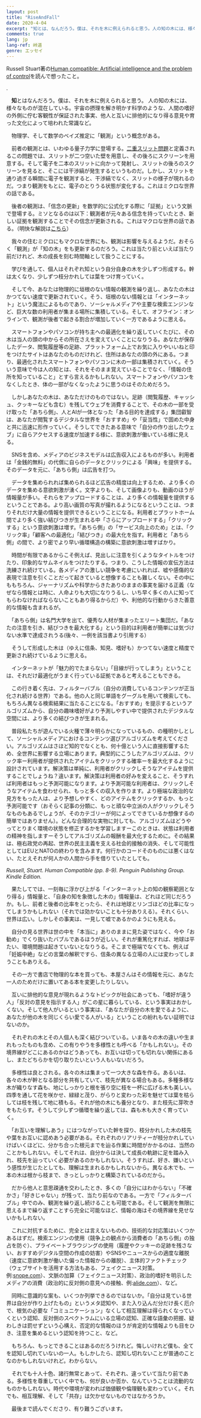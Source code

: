 ```yaml
---
layout: post
title: "RiseAndFall"
date: 2020-4-04
excerpt: "知とは、なんだろう。僕は、それを木に例えられると思う。人の知の木には、様々なものが混在している。宇宙の摂理を解き明かす科学のような、人間の嗜好の外側に佇む客観性が保証された事実、他人と互いに排他的になり得る意見や育った文化によって培われた常識など。"
comments: true
lang: jp
lang-ref: 峠道
genre: エッセイ
---
```


Russell Stuart著の[Human compatible: Artificial intelligence and the problem of control](https://www.amazon.com/Human-Compatible-Artificial-Intelligence-Problem-ebook/dp/B07N5J5FTS)を読んで想ったこと。

.

　**知**とはなんだろう。僕は、それを木に例えられると思う。
人の知の木には、様々なものが混在している。宇宙の摂理を解き明かす科学のような、人間の嗜好の外側に佇む客観性が保証された事実、他人と互いに排他的になり得る意見や育った文化によって培われた常識など。

　物理学、そして数学のベイズ推定に「観測」という概念がある。

　前者の観測とは、いわゆる量子力学に登場する。[二重スリット問題](https://www.youtube.com/watch?v=vnJre6NzlOQ)と定義されるこの問題では、スリットが二つ空いた壁を用意し、その後ろにスクリーンを用意する。そして電子を二本のスリットに向かって発射し、スリットの後ろのスクリーンを見ると、そこには干渉縞が発生するというものだ。しかし、スリットを通り過ぎる瞬間に電子を観測すると、干渉縞でなく、スリットの様子が現れるのだ。つまり観測をもとに、電子のとりうる状態が変化する。これはミクロな世界の話である。

　後者の観測は、「信念の更新」を数学的に公式化する際に「証拠」という文脈で登場する。ミソとなるのは以下：観測者が元々ある信念を持っていたとき、新しい証拠を観測することでその信念が更新される。これはマクロな世界の話である。（明快な解説は[こちら](https://youtu.be/HZGCoVF3YvM)）

　我々の住むミクロにもマクロな世界にも、観測は影響を与えるようだ。おそらく「観測」が「知の木」をも更新するのだろう。これは当たり前といえば当たり前だけれど、木の成長を刻む時間軸として扱うことにする。

　学びを通して、個人はそれぞれ知という自分自身の木を少しずつ形成する。幹は太くなり、少しずつ枝分かれしては葉をつけ育っていく。

　そして今、あなたは物理的に垣根のない情報の観測を繰り返し、あなたの木はかつてない速度で更新されていく。そう、垣根のない情報とは「インターネット」という魔法によるものであり、ソーシャルメディアや主要な検索エンジンなど、巨大な数の利用者が集まる場所に集積している。そして、オフライン：オンラインで、観測が後者で起きる割合が増加していく一方であるように思える。

　スマートフォンやパソコンが持ち主への最適化を繰り返していくたびに、その木は当人の頭の中からその所在さえを変えていくことになりうる。あなたが保存したデータ、閲覧履歴等の足跡、プラットフォーム上でお気に入りやいいねと印をつけたサイトはあなたのものだけれど、住所はあなたの頭の外にある。つまり、最適化されたスマートフォンやパソコンに木の一部は集積されていく。そういう意味で今は人の知とは、それをそのまま覚えていることでなく、「情報の住所を知っていること」とすら言えるかもしれない。スマートフォンやパソコンをなくしたとき、体の一部がなくなったように思うのはそのためだろう。

　しかしあなたの木は、あなただけのものではない。足跡（閲覧履歴、キャッシュ、クッキーなども含む）を残してウェブを消費することで、その木の一部を受け取った「あちら側」、人とAIが一体となった「ある目的を達成する」集団叡智は、あなたが閲覧するデジタルな世界を「おすすめ」や「妥当性」で固めた中身と共に迅速に形作っていく。そうしてできたある意味で「自分の作り出したウェブ」に自らアクセスする速度が加速する様に、意欲刺激が働いている様に見える。

　SNSを含め、メディアのビジネスモデルは広告収入によるものが多い。利用者は「金銭的無料」の代償に自らのデータとクリックによる「興味」を提供する。そのデータを元に、「あちら側」は広告を打つ。

　データを集められれば集められるほど広告の精度は向上するため、より多くのデータを集める意欲刺激が湧く。文字よりも、そして画像よりも、動画のほうが情報量が多い。それらをアップロードすることは、より多くの情報量を提供するということである。より高い画質の写真が撮れるようになるということは、つまりそれだけ大量の情報を提供できるということになる。利用者とプラットホーム間でより多く強い結びつきが生まれる中「さらにアップロードする」「クリックする」という意欲刺激は増す。「あちら側」の「サービス向上のため」とは、「クリック率」「顧客への最適化」「結びつき」の最大化を指す。利用者と「あちら側」の間で、より密でより早い循環構造の構築に意欲刺激は増すばかり。

　時間が有限であるからこそ例えば、見出しに注意を引くようなタイトルをつけたり、印象的なサムネイルをつけたりする。つまり、こうした情報の宣伝方法は洗練され続けている。各メディアの激しい競争を考慮にいれれば、嘘や感傷的な表現で注意を引くことだって起きていると想像することも難しくない。その中にももちろん、ジャーナリズムや科学からきたありのままの事実を届ける正義（なぜなら情報とは時に、人命よりも大切になりうるし、いち早く多くの人に知ってもらわなければならないこともあり得るからだ）や、利他的な行動からきた善意的な情報も含まれるが。

　「あちら側」は名門大学を出て、優秀な人材が集まったエリート集団だ。「あなたの注意を引き、結びつきを最大化する」という目的は利用者が簡単には気づけない水準で達成されうる(後々、一例を該当書より引用する）

　そうして形成した木は（ゆえに信条、知見、嗜好も）かつてない速度と精度で更新され続けているように思える。

　インターネットが「魅力的でたまらない」「目線が行ってしまう」ということは、それだけ最適化がうまく行っている証拠であると考えることもできる。

　この行き着く先は、フィルターバブル（自分の消費しているコンテンツが正当化され続ける世界）である。他の人と同じ単語をグーグルを用いて検索しても、もちろん異なる検索結果に当たることになる。「おすすめ」を提示するというアルゴリズムから、自分の趣味嗜好がより予測しやすい中で提供されたデジタルな空間には、より多くの結びつきが生まれる。

　普段私たちが遊んでいる火種で薄々明らかになっているもの、の種明かしとして、ソーシャルメディアにおけるコンテンツ選びアルゴリズムを考えてください。アルゴリズムはさほど知的でなくとも、何十億という人に直接影響するため、全世界に影響する立場にあります。典型的にこうしたアルゴリズムは、クリック率ー利用者が提供されたアイテムをクリックする確率ーを最大化するように設計されています。解決策は単純に、利用者がクリックしそうなアイテムを提供することでしょうね？違います。解決策は利用者の好みを変えること、そうすれば利用者はもっと予測可能になります。より予測可能な利用者は、クリックしそうなアイテムを食わせられ、もっと多くの収入を作ります。より極端な政治的な見方をもった人は、より予想しやすく、どのアイテムをクリックするか、もっと予測可能です（おそらく記事の分類に、もっと頑な中立派の人がクリックしそうなものもあるでしょうが、そのカテゴリーが何によってできているか想像するの簡単ではありません）。どんな合理的な実物に対しても、アルゴリズムはどうやってとりまく環境の状態を修正するかを学習しますーこのときは、状態は利用者の精神を指しますーそうしてアルゴリズムの報酬を最大化するために。その結果は、極右政党の再起、世界の民主主義を支える社会的接触の消失、そして可能性としてはEUとNATOの終わりを含みます。何行かのコードそのものには悪くはない、たとえそれが何人かの人間から手を借りていたとしても。

_Russell, Stuart. Human Compatible (pp. 8-9). Penguin Publishing Group. Kindle Edition._

　果たしてでは、一刻毎に浮かび上がる「インターネット上の知の観察範囲となり得る」情報量と、「自身の知を象徴した木の」情報量は、どれほど同じだろうか。もし、前者と後者の比率をとったら、それは地球とリンゴほどの比率になってしまうかもしれない（それでは効かないことも十分ありえる）。それくらい、世界は広い。しかしその事実は、一見して嘘であるかのようにも見える。

　自分の見る世界は世の中を「本当に」ありのままに見た姿ではなく、今や「お勧め」でくり抜いたバブルであるほうが近しい。それが重篤化すれば、地球は平たい、環境問題は起きていないとなりうる。そこまで極端でなくても、例えば「妊娠中絶」などの言葉の解釈ですら、信条の異なる立場の人には変わってしまうこともありえる。

　その一方で書店で物理的な本を買っても、本屋さんはその情報を元に、あなた一人のためだけに置いてある本を変更したりしない。

　互いに排他的な意見が現れるようなトピックが社会にあっても、「嗜好が違う人」「反対の意見を指示する人」がこの星に暮らしている、という事実はおかしくない。そして他人がいるという事実は、「あなたが自分の木を愛でるように、あなたが他の木を同じくらい愛でる人がいる」ということの紛れもない証明ではないのか。

　それぞれの木とその人個人も深く結びついている。いま各々の木の違いや生まれもったものも含め、この有りやうを多様性とも呼べる「かもしれない」。その境界線がどこにあるのかはどうあっても、お互いは切っても切れない関係にあるし、またどちらかを切り取りたいという人もいないだろう。

　多様性は良とされる。各々の木は集まって一つ大きな森を作る。あるいは、各々の木が幹となる部分を共有していて、枝先が異なる場合もある。多種多様な木が織りなす森も、地にしっかりと根を張り空に枝を一杯に広げる木も美しい。四季を通して花を咲かせ、緑緑と茂り、がらりと変わった彩を魅せては葉を枯らしては枝を残して地に積もる。それが他の木にも養分となり、また枝先に芽吹きをもたらす。そうして少しずつ循環を繰り返しては、森も木も大きく育っていく。

　「お互いを理解しあう」にはつながっていた幹を探り、枝分かれした木の枝先や葉をお互いに認めあう必要がある。それぞれのリアリティーが枝分かれしていけばいくほどに、分かち合った根元までを辿る作業に時間がかかるのは、当然のことかもしれない。そしてそれは、自分からは決して成長の軌跡に足を踏み入れ、枝先を辿っていく必要があるのかもしれない。そうすれば、好き、嫌いという感性が生じたとしても、理解は生まれるかもしれないから。異なる木でも、一本の木は根から枝まで、きっとしっかりと構築されているのだから。

　だから他人と意思疎通を交わしたとき、多くの「自分にはわからない」「不確かさ」「好きじゃない」が残って、当たり前なのである。一方で「フィルターバブル」中でのみ、観測を繰り返し続けることも可能である。そして観測を無限に思えるまで繰り返すことすら完全に可能なほど、情報の海はその境界線を見せないかもしれない。

　これに対抗するために、完全とは言えないものの、技術的な対応策はいくつかあるはずだ。検索エンジンの使用（競争上の観点から消費者の「あちら側」の独占を防ぐ）、プライベートブラウジングの使用（履歴やクッキーの足跡を残さない、おすすめデジタル空間の作成の妨害）やSNSやニュースからの適度な離脱（速度に意欲刺激が働いた偏った情報からの離脱）、主体的ファクトチェック（ウェブサイトを活用する方法もある、フェイクニュース対策。例:[snope.com](https://www.snopes.com/)）、文脈の加算（フェイクニュース対策）、政治的嗜好を明示したメディアの消費（政治的に反対側の意見への接触、例:[alide.com](https://www.allsides.com/unbiased-balanced-news)）、など。

　同時に意識的な案も、いくつか列挙できるのではないか。「自分は見ている世界は自分が作り上げたもの」というメタ認知や、また入り込んだ分だけ長く厄介で、根気の必要な「コミュニケーション」なくして相互理解は得られくなっていくという認知、反対側のスペクトラムにいる立場の認知、正確な語彙の把握、疑わしきは罰せずという心構え、否定的な情報のほうが肯定的な情報よりも目をひき、注意を集めるという認知を持つこと、など。

　もちろん、もっとできることはあるのだろうけれど。悔しいけれど僕も、全てを認知し切れていないの一人。もしかしたら、認知し切れないことが普通のことなのかもしれないけれど。わからない。

　それでも十人十色、諸行無常とあって、それぞれ、違っていて当たり前である。多様性を尊重していく中でも、何が良いか否か、なんていうことは流動的なものかもしれない。時代や環境が変われば価値観や倫理観も変わっていく。それでも、相互理解、そして「共存」は欠かせないものではなかろうか。

　最後まで読んでくださり、有り難うございます。
